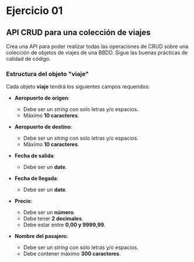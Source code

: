 # Ejercicio 01

## API CRUD para una colección de viajes

Crea una API para poder realizar todas las operaciones de CRUD sobre una colección de objetos de viajes de una BBDD. Sigue las buenas prácticas de calidad de código.

### Estructura del objeto "viaje"

Cada objeto **viaje** tendrá los siguientes campos requeridos:

- **Aeropuerto de origen**:
  - Debe ser un *string* con solo letras y/o espacios.
  - Máximo **10 caracteres**.

- **Aeropuerto de destino**:
  - Debe ser un *string* con solo letras y/o espacios.
  - Máximo **10 caracteres**.

- **Fecha de salida**:
  - Debe ser un **date**.

- **Fecha de llegada**:
  - Debe ser un **date**.

- **Precio**:
  - Debe ser un **número**.
  - Debe tener **2 decimales**.
  - Debe estar entre **0,00 y 9999,99**.

- **Nombre del pasajero**:
  - Debe ser un *string* con solo letras y/o espacios.
  - Debe contener máximo **300 caracteres**.
